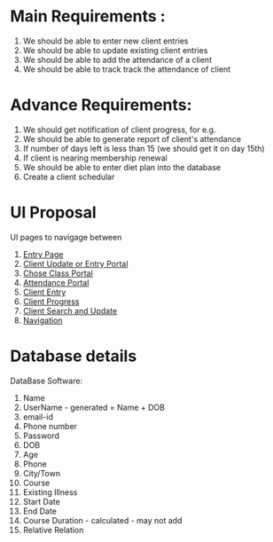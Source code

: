 # Main Requirements :
1.	We should be able to enter new client entries
2.	We should be able to update existing client entries
3.	We should be able to add the attendance of a client
4.	We should be able to track track the attendance of client

# Advance Requirements:
1. We should get notification of client progress, for e.g.
2. We should be able to generate report of client's attendance
3. If number of days left is less than 15 (we should get it on day 15th)
4. If client is nearing membership renewal
5. We should be able to enter diet plan into the database
6. Create a client schedular


# UI Proposal

UI pages to navigage between
1. [Entry Page](https://github.com/codepks/Yoga-Class-Attendance-SW/blob/main/Images/1.%20Entry%20Page.jpg)
2. [Client Update or Entry Portal](https://github.com/codepks/Yoga-Class-Attendance-SW/blob/main/Images/2.%20Client%20Update%20or%20Entry%20Portal.jpg)
3. [Chose Class Portal](https://github.com/codepks/Yoga-Class-Attendance-SW/blob/main/Images/3.%20Chose%20Class%20Portal.jpg)
4. [Attendance Portal](https://github.com/codepks/Yoga-Class-Attendance-SW/blob/main/Images/4.%20Attendance%20Portal.jpg)
5. [Client Entry](https://github.com/codepks/Yoga-Class-Attendance-SW/blob/main/Images/Client%20Entry.jpg)
6. [Client Progress](https://github.com/codepks/Yoga-Class-Attendance-SW/blob/main/Images/Client%20Progress%20.jpg)
7. [Client Search and Update](https://github.com/codepks/Yoga-Class-Attendance-SW/blob/main/Images/Client%20Search%20and%20Update.jpg)
8. [Navigation](https://github.com/codepks/Yoga-Class-Attendance-SW/blob/main/Images/Navigation.jpg)

# Database details
DataBase Software:
1. Name
2. UserName - generated = Name + DOB
3. email-id
4. Phone number
5. Password
6. DOB
7. Age
8. Phone
9. City/Town
10. Course
11. Existing Illness
12. Start Date
13. End Date
14. Course Duration - calculated - may not add
15. Relative Relation

 

 
